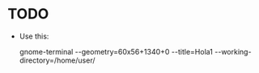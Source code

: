 # TODO

* Use this:

    gnome-terminal --geometry=60x56+1340+0 --title=Hola1 --working-directory=/home/user/


